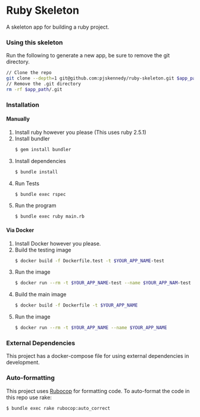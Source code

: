 # Ruby Skeleton

A skeleton app for building a ruby project.

### Using this skeleton

Run the following to generate a new app, be sure to remove the git directory.

```sh
// Clone the repo
git clone --depth=1 git@github.com:pjskennedy/ruby-skeleton.git $app_path
// Remove the .git directory
rm -rf $app_path/.git
```

### Installation

#### Manually

1. Install ruby however you please (This uses ruby 2.5.1)
2. Install bundler
   ```sh
   $ gem install bundler
   ```
3. Install dependencies
   ```sh
   $ bundle install
   ```
4. Run Tests
   ```sh
   $ bundle exec rspec
   ```
5. Run the program
   ```sh
   $ bundle exec ruby main.rb
   ```

#### Via Docker
1. Install Docker however you please.
2. Build the testing image
   ```sh
   $ docker build -f Dockerfile.test -t $YOUR_APP_NAME-test
   ```
3. Run the image
   ```sh
   $ docker run --rm -t $YOUR_APP_NAME-test --name $YOUR_APP_NAM-test
   ```
4. Build the main image
   ```sh
   $ docker build -f Dockerfile -t $YOUR_APP_NAME
   ```
5. Run the image
   ```sh
   $ docker run --rm -t $YOUR_APP_NAME --name $YOUR_APP_NAME
   ```

### External Dependencies

This project has a docker-compose file for using external dependencies in development.

### Auto-formatting

This project uses [Rubocop]() for formatting code. To auto-format the code in this repo use rake:
```sh
$ bundle exec rake rubocop:auto_correct
```
